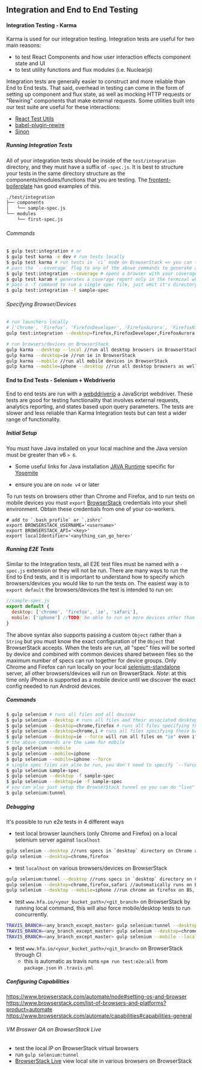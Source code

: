 ## Integration and End to End Testing

#### Integration Testing - Karma
Karma is used for our integration testing. Integration tests are useful for two main reasons:
- to test React Components and how user interaction effects component state and UI
- to test utility functions and flux modules (i.e. Nuclearjs)

Integration tests are generally easier to construct and more reliable than End to End tests. That said, overhead in testing can come in the form of setting up component and flux state, as well as mocking HTTP requests or "Rewiring" components that make external requests. Some utilities built into our test suite are useful for these interactions:
- [React Test Utils](https://facebook.github.io/react/docs/test-utils.html)
- [babel-plugin-rewire](https://www.npmjs.com/package/babel-plugin-rewire)
- [Sinon](http://sinonjs.org/)

##### Running Integration Tests
All of your integration tests should be inside of the `test/integration` directory, and they must have a suffix of `-spec.js`. It is best to structure your tests in the same directory structure as the components/modules/functions that you are testing. The [frontent-boilerplate](https://github.com/HillaryClinton/frontend-boilerplate/tree/master/test/integration) has good examples of this.

```sh
./test/integration
├── components
│   └── sample-spec.js
└── modules
    └── first-spec.js
```

###### Commands
```sh
$ gulp test:integration # or
$ gulp test karma -e dev # run tests locally
$ gulp test karma # run tests in `ci` mode on BrowserStack => you can test mobile browsers here
# pass the `--coverage` flag to any of the above commands to generate a code coverage report
$ gulp test:integration --coverage # opens a browser with your coverage repor
$ gulp test karam # generates a coverage report only in the terminal where tests are running
# pass a -f command to run a single spec file, just omit it's directory and file extension
$ gulp test:integration -f sample-spec
```

###### Specifying Browser/Devices
```sh
# run launchers locally
# ['Chrome', 'Firefox', 'FirefoxDeveloper', 'FirefoxAurora', 'FirefoxNightly', 'Safari']
gulp test:integration --desktop=firefox,FirefoxDeveloper,FirefoxAurora,FirefoxNightly,safari,chrome //run these launchers locally, check the options above

# run browsers/devices on BrowserStack
gulp karma --desktop --local //run all desktop browsers in BrowserStack (use --local to see "prettier" reporting)
gulp karma --desktop=ie //run ie in BrowserStack
gulp karma --mobile //run all mobile devices in BrowserStack
gulp karma --mobile=iphone --desktop //run all desktop browsers as well as iPhone in BrowserStack
```

#### End to End Tests - Selenium + Webdriverio
End to end tests are run with a [webddriverio](http://webdriver.io/) a JavaScript webdriver. These tests are good for testing functionality that involves external requests, analytics reporting, and states based upon query parameters. The tests are slower and less reliable than Karma Integration tests but can test a wider range of functionality.

##### Initial Setup
You must have Java installed on your local machine and the Java version must be greater than v6 `> 6`.
- Some useful links for Java installation [JAVA Runtime](https://support.apple.com/kb/DL1572?locale=en_US) specific for [Yosemite](http://fredericiana.com/2014/10/21/osx-yosemite-java-runtime-environment/)

- ensure you are on `node v4` or later

To run tests on browsers other than Chrome and Firefox, and to run tests on mobile devices you must `export` [BrowserStack](https://www.browserstack.com) credentials into your shell environment. Obtain these credentials from one of your co-workers.

```shell
# add to `.bash_profile` or `.zshrc`
export BROWSERSTACK_USERNAME='<username>'
export BROWSERSTACK_API='<key>'
export localIdentifier='<anything_can_go_here>'
```

##### Running E2E Tests
Similar to the Integration tests, all E2E test files must be named with a `-spec.js` extension or they will not be run. There are many ways to run the End to End tests, and it is important to understand how to specify which browsers/devices you would like to run the tests on. The easiest way is to `export default` the browsers/devices the test is intended to run on:

```js
//sample-spec.js
export default {
  desktop: ['chrome', 'firefox', 'ie', 'safari'],
  mobile: ['iphone'] //TODO: be able to run on more devices other than iPhone
}
```

The above syntax also supports passing a custom `Object` rather than a `String` but you must know the exact configuration of the `Object` that BrowserStack accepts. When the tests are run, all "spec" files will be sorted by device and combined with common devices shared between files so the maximum number of specs can run together for device groups. Only Chrome and Firefox can run locally on your local [selenium-standalone](https://www.npmjs.com/package/selenium-standalone) server, all other browsers/devices will run on BrowserStack. *Note*: at this time only iPhone is supported as a mobile device until we discover the exact config needed to run Android devices.

##### Commands
```sh
$ gulp selenium # runs all files and all devices
$ gulp selenium --desktop # runs all files and their associated desktop browsers
$ gulp selenium --desktop=chrome,firefox # runs all files specifying these browsers => will run locally
$ gulp selenium --desktop=chrome,i # runs all files specifying these browsers => will run on BrowserStack
$ gulp selenium --desktop=ie --force will run all files on "ie" even if the do not directly `export` it
# the above commands are the same for mobile
$ gulp selenium --mobile
$ gulp selenium --mobile=iphone
$ gulp selenium --mobile=iphone --force
# single spec files can also be run, you don't need to specify `--force` if the file doesn't `export` the browser/device you want to test
$ gulp selenium sample-spec
$ gulp selenium --desktop -f sample-spec
$ gulp selenium --desktop=ie -f sample-spec
# you can also just setup the BrowserStack tunnel so you can do "live" QA of browsers/devices on your local IP
$ gulp selenium:tunnel
```

##### Debugging
It's possible to run e2e tests in 4 different ways
- test local browser launchers (only Chrome and Firefox) on a local selenium server against `localhost`
```sh
gulp selenium --desktop //runs specs in `desktop` directory on Chrome and Firefox
gulp selenium --desktop=chrome,firefox
```

- test `localhost` on various browsers/devices on BrowserStack
```sh
gulp selenium:tunnel --desktop //runs specs in `desktop` directory on Chrome and Firefox
gulp selenium --desktop=chrome,firefox,safari //automatically runs on BS because Safari is not local
gulp selenium --desktop --mobile=iphone //run chrome an firefox on BS, and when complete run iPhone on specs in `mobile` directory
```

- test `www.hfa.io/<your_bucket_path>/<git_branch>` on BrowserStack by running local command, this will also force mobile/desktop tests to run concurrently.
```sh
TRAVIS_BRANCH=<any_branch_except_master> gulp selenium:tunnel --desktop //runs specs in `desktop` directory on Chrome and Firefox
TRAVIS_BRANCH=<any_branch_except_master> gulp selenium --desktop=chrome,firefox,safari //automatically runs on BS because Safari is not local
TRAVIS_BRANCH=<any_branch_except_master> gulp selenium --mobile --local //`local` flag uses "spec" reporter and not "dots" for nicer local terminal output
```

- test `www.hfa.io/<your_bucket_path>/<git_branch>` on BrowserStack through CI
  - this is automatic as travis runs `npm run test:e2e:all` from `package.json` in `.travis.yml`

##### Configuring Capabilities
https://www.browserstack.com/automate/node#setting-os-and-browser
https://www.browserstack.com/list-of-browsers-and-platforms?product=automate
https://www.browserstack.com/automate/capabilities#capabilities-general

###### VM Broswer QA on BrowserStack Live
- test the local IP on BrowserStack virtual browsers
- run `gulp selenium:tunnel`
- [BrowserStack Live](https://www.browserstack.com/start) view local site in various browsers on BrowserStack

